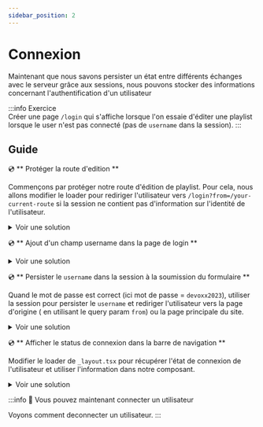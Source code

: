 ```yaml
---
sidebar_position: 2
---
```


# Connexion

Maintenant que nous savons persister un état entre différents échanges avec le serveur grâce aux sessions, nous pouvons stocker des informations concernant l'authentification d'un utilisateur

:::info Exercice  
Créer une page `/login` qui s'affiche lorsque l'on essaie d'éditer une playlist lorsque le user n'est pas connecté (pas de `username` dans la session).
:::

## Guide

💿 ** Protéger la route d'edition **

Commençons par protéger notre route d'édition de playlist. Pour cela, nous allons modifier le loader pour rediriger l'utilisateur vers `/login?from=/your-current-route` si la session ne contient pas d'information sur l'identité de l'utilisateur.

<details>
  <summary>Voir une solution</summary>

```tsx title="app/routes/_layout.playlist.$id.(edit).tsx"
export const loader = async ({ request, params: { id = "" } }: LoaderArgs) => {
  //Récupération de la séssion
  const session = await getSession(request.headers.get("Cookie"));

  if (isEditionUrl(url.pathname)) {
    // Verfication sur l'utilisateur est authentifié
    if (!session.has("username")) {
      // Redirection vers login si l'utilisateur n'est pas connecté
      return redirect(`/login?from=${url.pathname}`);
    }

    //...
  }
  //...
};
```

</details>

💿 ** Ajout d'un champ username dans la page de login **

<details>
  <summary>Voir une solution</summary>

```tsx title="app/routes/_layout.login.tsx"
export default function Login() {
  const data = useActionData<typeof action>();

  return (
    <div>
      <Form method="post">
        <div>
          <p>Authentification</p>
        </div>
        {/* highlight-start */}
        <label>
          Utilisateur: <input name="username" className="border-2" />
        </label>
        {/* highlight-end */}
        <label>
          Mot de passe:{" "}
          <input type="password" name="password" className={twMerge("border-2", data?.errors.password && "border-rose-500")} />
        </label>

        <button type="submit">Se connecter</button>
      </Form>
    </div>
  );
}
```

</details>

💿 ** Persister le `username` dans la session à la soumission du formulaire **

Quand le mot de passe est correct (ici mot de passe = `devoxx2023`), utiliser la session pour persister le `username` et rediriger l'utilisateur vers la page d'origine ( en utilisant le query param `from`) ou la page principale du site.

<details>
  <summary>Voir une solution</summary>

```tsx title="app/routes/_layout.login.tsx"
import { ActionArgs, json, redirect } from "@remix-run/node";
import { Form, useActionData } from "@remix-run/react";
import { z } from "zod";
import { commitSession, getSession } from "~/utils/user-session.server";

const LoginRequestSchema = z.object({
  username: z.string().min(1),
  password: z.string().min(1),
});

type FormError = { errors: { username?: string[]; password?: string[] } };
export const action = async ({ request }: ActionArgs) => {
  const formData = await request.formData();
  const url = new URL(request.url);
  const userSession = await getSession(request.headers.get("Cookie"));
  const parsedResult = LoginRequestSchema.safeParse(Object.fromEntries(formData));
  if (!parsedResult.success) {
    return json<FormError>({ errors: parsedResult.error.formErrors.fieldErrors });
  }

  const { username, password } = parsedResult.data;

  if (password !== "devoxx2023") {
    return json<FormError>({ errors: { password: ["Invalid password"] } });
  }

  // Ajout du username à la session pour indiquer que le user est connecté
  const userSession = await getSession(request.headers.get("Cookie"));
  userSession.set("username", username);

  // utilisation du searchParams "from" pour rediriger
  return redirect(url.searchParams.get("from") || "/", {
    headers: {
      // `commitSession` Permet de persistance la sessions dans les cookie et de retourner le header de cookie
      "Set-Cookie": await commitSession(userSession),
    },
  });
};
```

</details>

💿 ** Afficher le status de connexion dans la barre de navigation **

Modifier le loader de `_layout.tsx` pour récupérer l'état de connexion de l'utilisateur et utiliser l'information dans notre composant.

<details>
  <summary>Voir une solution</summary>

```tsx title="app/routes/_layout.tsx"
export const loader = async ({ request }: LoaderArgs) => {
  // highlight-start
  const session = await getSession(request.headers.get("Cookie"));
  const isLogged = session.has("username");
  // highlight-end
  const playlists = await db.playlist.findMany();
  // highlight-next-line
  return json({ playlists, isLogged });
};

export default function Layout() {
  const { playlists, isLogged } = useLoaderData<typeof loader>();

  return (
    <div className="grid h-full grid-cols-4 xl:grid-cols-5">
      <aside>
        <div className="px-8 py-6">
          <p className="title-1 flex items-center space-x-2">
            <MusicIcon className="h-6 w-6" />
            <span>Remix</span>
          </p>
          // highlight-next-line
          <p className="flex items-center space-x-2">status: {isLogged ? "connecté" : "deconnecté"}</p>
        </div>
        ...
      </aside>
      ...
    </div>
  );
}
```

</details>

:::info 👏 Vous pouvez maintenant connecter un utilisateur

Voyons comment deconnecter un utilisateur.
:::
